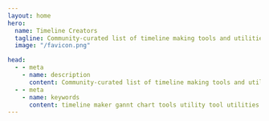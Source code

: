 ```yaml
---
layout: home
hero:
  name: Timeline Creators
  tagline: Community-curated list of timeline making tools and utilities.
  image: "/favicon.png"

head:
  - - meta
    - name: description
      content: Community-curated list of timeline making tools and utilities.
  - - meta
    - name: keywords
      content: timeline maker gannt chart tools utility tool utilities
---
```


<script setup>
  import Table from "./src/Table.vue"
</script>

<Table />

<style>

.name .clip {
  @apply bg-clip-text bg-gradient-to-r from-blue-500 to-indigo-600 text-transparent pb-8 !important;
  -webkit-text-fill-color: unset !important
}

</style>